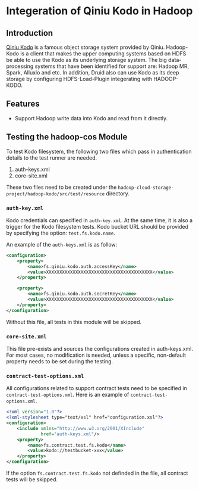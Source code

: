 <!---
  Licensed under the Apache License, Version 2.0 (the "License");
  you may not use this file except in compliance with the License.
  You may obtain a copy of the License at

   http://www.apache.org/licenses/LICENSE-2.0

  Unless required by applicable law or agreed to in writing, software
  distributed under the License is distributed on an "AS IS" BASIS,
  WITHOUT WARRANTIES OR CONDITIONS OF ANY KIND, either express or implied.
  See the License for the specific language governing permissions and
  limitations under the License. See accompanying LICENSE file.
-->

# Integeration of Qiniu Kodo in Hadoop

## Introduction

[Qiniu Kodo](https://www.qiniu.com/products/kodo) is a famous object storage system provided by Qiniu. Hadoop-Kodo is a client that makes the upper computing systems based on HDFS be able to use the Kodo as its underlying storage system. The big data-processing systems that have been identified for support are: Hadoop MR, Spark, Alluxio and etc. In addition, Druid also can use Kodo as its deep storage by configuring HDFS-Load-Plugin integerating with HADOOP-KODO.


## Features

- Support Hadoop write data into Kodo and read from it directly.


## Testing the hadoop-cos Module

To test Kodo filesystem, the following two files which pass in authentication details to the test runner are needed.

1. auth-keys.xml
2. core-site.xml

These two files need to be created under the `hadoop-cloud-storage-project/hadoop-kodo/src/test/resource` directory.


### `auth-key.xml`

Kodo credentials can specified in `auth-key.xml`. At the same time, it is also a trigger for the Kodo filesystem tests.
Kodo bucket URL should be provided by specifying the option: `test.fs.kodo.name`.

An example of the `auth-keys.xml` is as follow:

```xml
<configuration>
    <property>
        <name>fs.qiniu.kodo.auth.accessKey</name>
        <value>XXXXXXXXXXXXXXXXXXXXXXXXXXXXXXXXXXXXXXXX</value>
    </property>

    <property>
        <name>fs.qiniu.kodo.auth.secretKey</name>
        <value>XXXXXXXXXXXXXXXXXXXXXXXXXXXXXXXXXXXXXXXX</value>
    </property>
</configuration>
```

Without this file, all tests in this module will be skipped.

### `core-site.xml`

This file pre-exists and sources the configurations created in auth-keys.xml.
For most cases, no modification is needed, unless a specific, non-default property needs to be set during the testing.

### `contract-test-options.xml`

All configurations related to support contract tests need to be specified in `contract-test-options.xml`. Here is an example of `contract-test-options.xml`.

```xml
<?xml version="1.0"?>
<?xml-stylesheet type="text/xsl" href="configuration.xsl"?>
<configuration>
    <include xmlns="http://www.w3.org/2001/XInclude"
             href="auth-keys.xml"/>
    <property>
        <name>fs.contract.test.fs.kodo</name>
        <value>kodo://testbucket-xxx</value>
    </property>
</configuration>

```

If the option `fs.contract.test.fs.kodo` not definded in the file, all contract tests will be skipped.